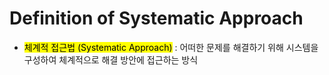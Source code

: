 # Definition of Systematic Approach
- <mark class="hltr-trippy">체계적 접근법 (Systematic Approach)</mark> : 어떠한 문제를 해결하기 위해 시스템을 구성하여 체계적으로 해결 방안에 접근하는 방식